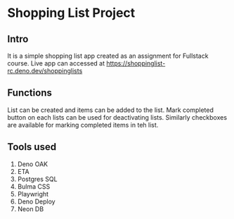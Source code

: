 # Shopping List Project
## Intro

It is a simple shopping list app created as an assignment for Fullstack course.
Live app can accessed at https://shoppinglist-rc.deno.dev/shoppinglists

## Functions
List can be created and items can be added to the list.
Mark completed button on each lists can be used for deactivating lists.
Similarly checkboxes are available for marking completed items in teh list.

## Tools used
1. Deno OAK
2. ETA
3. Postgres SQL
4. Bulma CSS
5. Playwright
6. Deno Deploy
7. Neon DB
